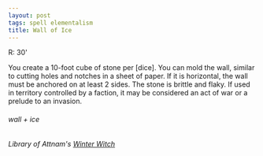 ```yaml
---
layout: post
tags: spell elementalism
title: Wall of Ice
---
```

R: 30'

You create a 10-foot cube of stone per [dice]. You can mold the wall, similar to cutting holes and notches in a sheet of paper. If it is horizontal, the wall must be anchored on at least 2 sides. The stone is brittle and flaky. If used in territory controlled by a faction, it may be considered an act of war or a prelude to an invasion.
 
###### wall + ice
###### Library of Attnam's [Winter Witch](https://attnam.blogspot.com/2018/07/class-winter-witch.html)
